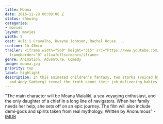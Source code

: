 ```yaml
---
title: Moana
date: 2016-11-28 00:00:00 Z
status: showing
categories:
- movies
layout: movies
width: 5
cast: Auli'i Cravalho, Dwayne Johnson, Rachel House ...
runtime: 1h 43min
trailer: <iframe width="560" height="315" src="https://www.youtube.com/embed/LKFuXETZUsI"
  frameborder="0" allowfullscreen></iframe>
genre: Animation, Adventure, Comedy
image: moana.jpg
priority: top
label: highlight
description: In this animated children’s fantasy, two storks (voiced by Kelsey Grammer
  and Andy Samberg) reveal the truth about their job delivering babies to new parents.
---
```


"The main character will be Moana Waialiki, a sea voyaging enthusiast, and the only daughter of a chief in a long line of navigators. When her family needs her help, she sets off on an epic journey. The film will also include demi-gods and spirits taken from real mythology. Written by Anonumous" - <a href="http://www.imdb.com/title/tt3521164/?ref_=fn_al_tt_1">IMDB</a>
